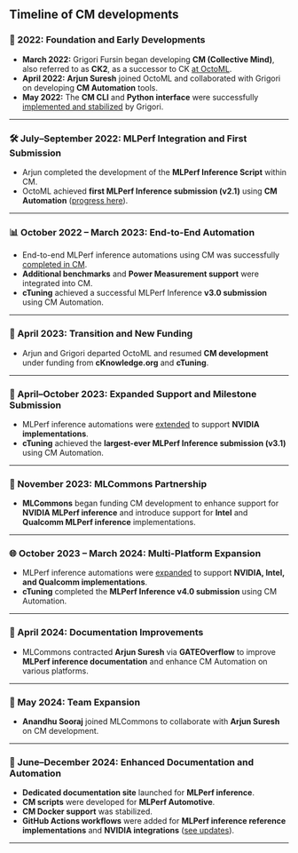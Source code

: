 ## Timeline of CM developments

### **🚀 2022: Foundation and Early Developments**

- **March 2022:** Grigori Fursin began developing **CM (Collective Mind)**, also referred to as **CK2**, as a successor to CK [at OctoML](https://github.com/octoml/ck/commits/master/?since=2022-03-01&until=2022-03-31).
- **April 2022:** **Arjun Suresh** joined OctoML and collaborated with Grigori on developing **CM Automation** tools.
- **May 2022:** The **CM CLI** and **Python interface** were successfully [implemented and stabilized](https://github.com/octoml/ck/commits/master/?since=2022-04-01&until=2022-05-31) by Grigori.

---

### **🛠️ July–September 2022: MLPerf Integration and First Submission**

- Arjun completed the development of the **MLPerf Inference Script** within CM.
- OctoML achieved **first MLPerf Inference submission (v2.1)** using **CM Automation** ([progress here](https://github.com/octoml/ck/commits/master/?since=2022-06-01&until=2022-09-30)).

---

### **📊 October 2022 – March 2023: End-to-End Automation**

- End-to-end MLPerf inference automations using CM was successfully [completed in CM](https://github.com/octoml/ck/commits/master/?since=2022-10-01&until=2023-03-31).
- **Additional benchmarks** and **Power Measurement support** were integrated into CM.
- **cTuning** achieved a successful MLPerf Inference **v3.0 submission** using CM Automation.

---

### **🔄 April 2023: Transition and New Funding**

- Arjun and Grigori departed OctoML and resumed **CM development** under funding from **cKnowledge.org** and **cTuning**.

---

### **🚀 April–October 2023: Expanded Support and Milestone Submission**

- MLPerf inference automations were [extended](https://github.com/mlcommons/ck/commits/master?since=2023-04-01&until=2023-10-31) to support **NVIDIA implementations**.
- **cTuning** achieved the **largest-ever MLPerf Inference submission (v3.1)** using CM Automation.

---

### **🤝 November 2023: MLCommons Partnership**

- **MLCommons** began funding CM development to enhance support for **NVIDIA MLPerf inference** and introduce support for **Intel** and **Qualcomm MLPerf inference** implementations.

---

### **🌐 October 2023 – March 2024: Multi-Platform Expansion**

- MLPerf inference automations were [expanded](https://github.com/mlcommons/ck/commits/master?since=2023-10-01&until=2024-03-15) to support **NVIDIA, Intel, and Qualcomm implementations**.
- **cTuning** completed the **MLPerf Inference v4.0 submission** using CM Automation.

---

### **📝 April 2024: Documentation Improvements**

- MLCommons contracted **Arjun Suresh** via **GATEOverflow** to improve **MLPerf inference documentation** and enhance CM Automation on various platforms.

---

### **👥 May 2024: Team Expansion**

- **Anandhu Sooraj** joined MLCommons to collaborate with **Arjun Suresh** on CM development.

---

### **📖 June–December 2024: Enhanced Documentation and Automation**

- **Dedicated documentation site** launched for **MLPerf inference**.
- **CM scripts** were developed for **MLPerf Automotive**.
- **CM Docker support** was stabilized.
- **GitHub Actions workflows** were added for **MLPerf inference reference implementations** and **NVIDIA integrations** ([see updates](https://github.com/mlcommons/mlperf-automations/commits/main?since=2024-06-01&until=2024-12-31)).

---

